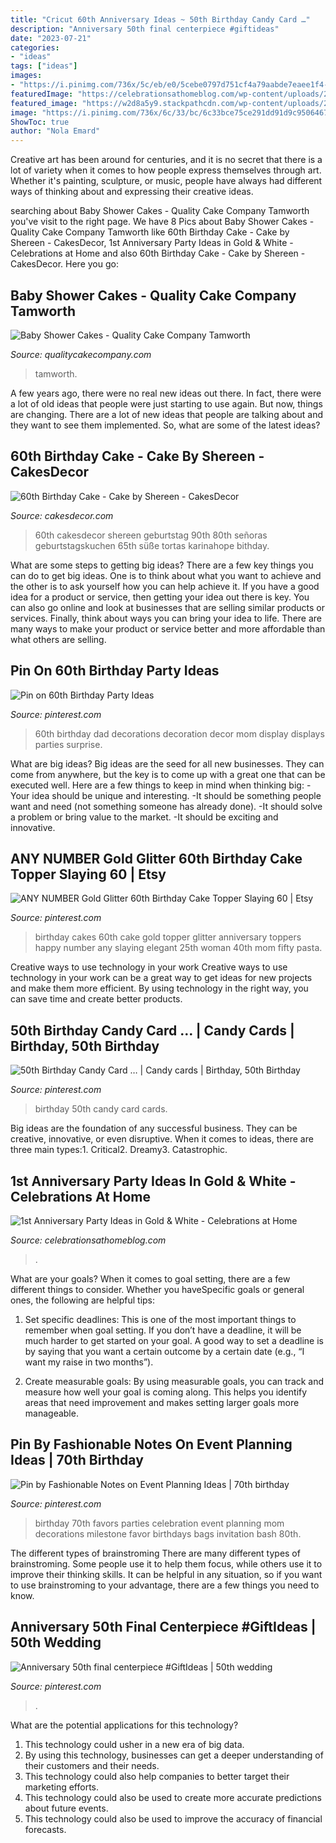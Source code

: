 ```yaml
---
title: "Cricut 60th Anniversary Ideas ~ 50th Birthday Candy Card …"
description: "Anniversary 50th final centerpiece #giftideas"
date: "2023-07-21"
categories:
- "ideas"
tags: ["ideas"]
images:
- "https://i.pinimg.com/736x/5c/eb/e0/5cebe0797d751cf4a79aabde7eaee1f4--birthday-jokes--birthday.jpg?b=t"
featuredImage: "https://celebrationsathomeblog.com/wp-content/uploads/2016/09/anniversary-party-table-5.jpg"
featured_image: "https://w2d8a5y9.stackpathcdn.com/wp-content/uploads/2019/12/baby-shower-twinkle-star-bear.jpg"
image: "https://i.pinimg.com/736x/6c/33/bc/6c33bce75ce291dd91d9c95064675b27.jpg"
ShowToc: true
author: "Nola Emard"
---
```



Creative art has been around for centuries, and it is no secret that there is a lot of variety when it comes to how people express themselves through art. Whether it's painting, sculpture, or music, people have always had different ways of thinking about and expressing their creative ideas.

	

		
searching about Baby Shower Cakes - Quality Cake Company Tamworth you've visit to the right page. We have 8 Pics about Baby Shower Cakes - Quality Cake Company Tamworth like 60th Birthday Cake - Cake by Shereen - CakesDecor, 1st Anniversary Party Ideas in Gold &amp; White - Celebrations at Home and also 60th Birthday Cake - Cake by Shereen - CakesDecor. Here you go:
		
    
## Baby Shower Cakes - Quality Cake Company Tamworth

<img loading=lazy src="https://w2d8a5y9.stackpathcdn.com/wp-content/uploads/2019/12/baby-shower-twinkle-star-bear.jpg" onerror="this.onerror=null;this.src='https://tse1.mm.bing.net/th?id=OIP.3ZNBYe3uU40SheV_dGym_AHaHa&amp;pid=15.1';" alt="Baby Shower Cakes - Quality Cake Company Tamworth">

_Source: qualitycakecompany.com_

>tamworth. 

	

A few years ago, there were no real new ideas out there. In fact, there were a lot of old ideas that people were just starting to use again. But now, things are changing. There are a lot of new ideas that people are talking about and they want to see them implemented. So, what are some of the latest ideas?

    
## 60th Birthday Cake - Cake By Shereen - CakesDecor

<img loading=lazy src="https://pic.cakesdecor.com/m/o18t0xissspeupe1pigh.jpg" onerror="this.onerror=null;this.src='https://tse3.mm.bing.net/th?id=OIP.1Hys5lQxhaBoioJk64FmVAHaJ3&amp;pid=15.1';" alt="60th Birthday Cake - Cake by Shereen - CakesDecor">

_Source: cakesdecor.com_

>60th cakesdecor shereen geburtstag 90th 80th señoras geburtstagskuchen 65th süße tortas karinahope bithday. 

	

What are some steps to getting big ideas?
There are a few key things you can do to get big ideas. One is to think about what you want to achieve and the other is to ask yourself how you can help achieve it. If you have a good idea for a product or service, then getting your idea out there is key. You can also go online and look at businesses that are selling similar products or services. Finally, think about ways you can bring your idea to life. There are many ways to make your product or service better and more affordable than what others are selling.

    
## Pin On 60th Birthday Party Ideas

<img loading=lazy src="https://i.pinimg.com/736x/88/5c/e8/885ce814f263a74a584f7506645f115d.jpg" onerror="this.onerror=null;this.src='https://tse3.mm.bing.net/th?id=OIP.15_dI0elEkwMqBMrKxORTAHaJ3&amp;pid=15.1';" alt="Pin on 60th Birthday Party Ideas">

_Source: pinterest.com_

>60th birthday dad decorations decoration decor mom display displays parties surprise. 

	

What are big ideas?
Big ideas are the seed for all new businesses. They can come from anywhere, but the key is to come up with a great one that can be executed well. Here are a few things to keep in mind when thinking big: 
-Your idea should be unique and interesting. 
-It should be something people want and need (not something someone has already done). 
-It should solve a problem or bring value to the market. 
-It should be exciting and innovative.

    
## ANY NUMBER Gold Glitter 60th Birthday Cake Topper Slaying 60 | Etsy

<img loading=lazy src="https://i.pinimg.com/736x/6c/33/bc/6c33bce75ce291dd91d9c95064675b27.jpg" onerror="this.onerror=null;this.src='https://tse2.mm.bing.net/th?id=OIP.uvIhu5cMJZuTVBo7ySthDwHaJ4&amp;pid=15.1';" alt="ANY NUMBER Gold Glitter 60th Birthday Cake Topper Slaying 60 | Etsy">

_Source: pinterest.com_

>birthday cakes 60th cake gold topper glitter anniversary toppers happy number any slaying elegant 25th woman 40th mom fifty pasta. 

	

Creative ways to use technology in your work
Creative ways to use technology in your work can be a great way to get ideas for new projects and make them more efficient. By using technology in the right way, you can save time and create better products.

    
## 50th Birthday Candy Card … | Candy Cards | Birthday, 50th Birthday

<img loading=lazy src="https://i.pinimg.com/736x/5c/eb/e0/5cebe0797d751cf4a79aabde7eaee1f4--birthday-jokes--birthday.jpg?b=t" onerror="this.onerror=null;this.src='https://tse3.mm.bing.net/th?id=OIP.fmYCbPJBSbOpcZ0nR4JsmQHaKt&amp;pid=15.1';" alt="50th Birthday Candy Card … | Candy cards | Birthday, 50th Birthday">

_Source: pinterest.com_

>birthday 50th candy card cards. 

	

Big ideas are the foundation of any successful business. They can be creative, innovative, or even disruptive. When it comes to ideas, there are three main types:1. Critical2. Dreamy3. Catastrophic.

    
## 1st Anniversary Party Ideas In Gold &amp; White - Celebrations At Home

<img loading=lazy src="https://celebrationsathomeblog.com/wp-content/uploads/2016/09/anniversary-party-table-5.jpg" onerror="this.onerror=null;this.src='https://tse4.mm.bing.net/th?id=OIP.Wm7YppXjEK2oMN3aTKWEBwHaLH&amp;pid=15.1';" alt="1st Anniversary Party Ideas in Gold &amp; White - Celebrations at Home">

_Source: celebrationsathomeblog.com_

>. 

	

What are your goals?
When it comes to goal setting, there are a few different things to consider. Whether you haveSpecific goals or general ones, the following are helpful tips:
1. Set specific deadlines: This is one of the most important things to remember when goal setting. If you don’t have a deadline, it will be much harder to get started on your goal. A good way to set a deadline is by saying that you want a certain outcome by a certain date (e.g., “I want my raise in two months”).

2. Create measurable goals: By using measurable goals, you can track and measure how well your goal is coming along. This helps you identify areas that need improvement and makes setting larger goals more manageable.

    
## Pin By Fashionable Notes On Event Planning Ideas | 70th Birthday

<img loading=lazy src="https://i.pinimg.com/736x/3b/ab/a2/3baba2d86d9b4ade1cdd11f4ec7990f2--th-birthday-parties--birthday.jpg" onerror="this.onerror=null;this.src='https://tse1.mm.bing.net/th?id=OIP.LEgCoH58m32vVLVhkImAtwHaLH&amp;pid=15.1';" alt="Pin by Fashionable Notes on Event Planning Ideas | 70th birthday">

_Source: pinterest.com_

>birthday 70th favors parties celebration event planning mom decorations milestone favor birthdays bags invitation bash 80th. 

	

The different types of brainstroming
There are many different types of brainstroming. Some people use it to help them focus, while others use it to improve their thinking skills. It can be helpful in any situation, so if you want to use brainstroming to your advantage, there are a few things you need to know.

    
## Anniversary 50th Final Centerpiece #GiftIdeas | 50th Wedding

<img loading=lazy src="https://i.pinimg.com/736x/a6/aa/ab/a6aaab21ff219f91b591354ea9d515fe.jpg" onerror="this.onerror=null;this.src='https://tse4.mm.bing.net/th?id=OIP.A8HsptqcTznFh7B9h7-FhAHaJ3&amp;pid=15.1';" alt="Anniversary 50th final centerpiece #GiftIdeas | 50th wedding">

_Source: pinterest.com_

>. 

	

What are the potential applications for this technology?
1. This technology could usher in a new era of big data. 
2. By using this technology, businesses can get a deeper understanding of their customers and their needs. 
3. This technology could also help companies to better target their marketing efforts. 
4. This technology could also be used to create more accurate predictions about future events. 
5. This technology could also be used to improve the accuracy of financial forecasts.

